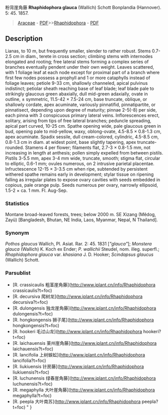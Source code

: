 粉背崖角藤 **Rhaphidophora glauca** (Wallich) Schott Bonplandia (Hannover). 5: 45. 1857.

> [Araceae](http://www.iplant.cn/info/Araceae?t=foc) - [PDF](http://www.iplant.cn/foc/pdf/Araceae.pdf)>>[Rhaphidophora](http://www.iplant.cn/info/Rhaphidophora?t=foc) - [PDF](http://www.iplant.cn/foc/pdf/Rhaphidophora.pdf)

## Description

Lianas, to 10 m, but frequently smaller, slender to rather robust. Stems 0.7-2.5 cm in diam., terete in cross section; climbing stems with internodes elongated and rooting; free lateral stems forming a complex series of branches eventually pendent under their own weight. Leaves scattered, with 1 foliage leaf at each node except for proximal part of a branch where first few nodes possess a prophyll and 1 or more cataphylls instead of foliage leaves; petiole 9-33 cm, shallowly channeled, apical pulvinus indistinct; petiolar sheath reaching base of leaf blade; leaf blade pale to strikingly glaucous green abaxially, dull mid-green adaxially, ovate in outline, ± symmetric, 11.5-42 × 7.5-24 cm, base truncate, oblique, or shallowly cordate, apex acuminate, variously pinnatifid, pinnatipartite, or pinnatisect, depending upon degree of maturity; pinnae 2-5(-8) per side, each pinna with 3 conspicuous primary lateral veins. Inflorescences erect, solitary, arising from tips of free lateral branches; peduncle spreading, apical part curved, 10-25 cm. Spathe opening wide, pale glaucous green in bud, opening pale to mid-yellow, waxy, oblong-ovate, 4.5-8.5 × 0.8-1.3 cm, apex acuminate. Spadix sessile, dull cream-colored, cylindric, 4.5-8.5 cm, 0.8-1.3 cm in diam. at widest point, base slightly tapering, apex truncate-rounded. Stamens 4 per flower; filaments flat, 2.7-3 × 0.8-1.5 mm, not increasing in length at anthesis; pollen simply expelled from between pistils. Pistils 3-5.5 mm, apex 3-4 mm wide, truncate, smooth; stigma flat, circular to elliptic, 0.6-1 mm; ovules numerous, on 2 intrusive parietal placentae. Infructescence 12-15 × 3-3.5 cm when ripe, subtended by persistent withered spathe remains early in development; stylar tissue on ripening falling as irregular plates to expose ovary cavities with seeds embedded in copious, pale orange pulp. Seeds numerous per ovary, narrowly ellipsoid, 1.5-2 × ca. 1 mm. Fl. Aug-Sep.

### Statistics
Montane broad-leaved forests, trees; below 2000 m. SE Xizang (Mêdog, Zayü) [Bangladesh, Bhutan, NE India, Laos, Myanmar, Nepal, N Thailand].

### Synonym
*Pothos glaucus* Wallich, Pl. Asiat. Rar. 2: 45. 1831 [*\"glauca\"*]; *Monstera glauca* (Wallich) K. Koch ex Ender; *P. wallichii* Steudel, nom. illeg. superfl.; *Rhaphidophora glauca* var. *khasiana* J. D. Hooker; *Scindapsus glaucus* (Wallich) Schott.

### Parsublist

* [R.  crassicaulis  粗茎崖角藤](http://www.iplant.cn/info/Rhaphidophora crassicaulis?t=foc)
* [R.  decursiva  爬树龙](http://www.iplant.cn/info/Rhaphidophora decursiva?t=foc)
* [R.  dulongensis  独龙崖角藤](http://www.iplant.cn/info/Rhaphidophora dulongensis?t=foc)
* [R.  hongkongensis  狮子尾](http://www.iplant.cn/info/Rhaphidophora hongkongensis?t=foc)
* [R.  hookeri  毛过山龙](http://www.iplant.cn/info/Rhaphidophora hookeri?t=foc)
* [R.  laichauensis  莱州崖角藤](http://www.iplant.cn/info/Rhaphidophora laichauensis?t=foc)
* [R.  lancifolia  上树蜈蚣](http://www.iplant.cn/info/Rhaphidophora lancifolia?t=foc)
* [R.  liukiuensis  针房藤](http://www.iplant.cn/info/Rhaphidophora liukiuensis?t=foc)
* [R.  luchunensis  绿春崖角藤](http://www.iplant.cn/info/Rhaphidophora luchunensis?t=foc)
* [R.  megaphylla  大叶崖角藤](http://www.iplant.cn/info/Rhaphidophora megaphylla?t=foc)
* [R.  peepla  大叶南苏](http://www.iplant.cn/info/Rhaphidophora peepla?t=foc)
"
}